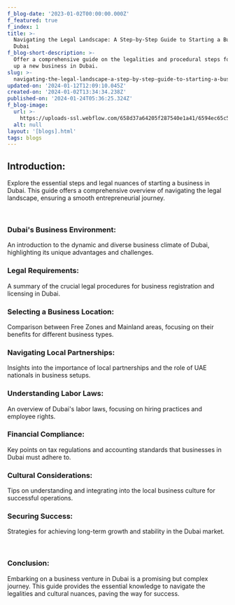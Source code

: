 ```yaml
---
f_blog-date: '2023-01-02T00:00:00.000Z'
f_featured: true
f_index: 1
title: >-
  Navigating the Legal Landscape: A Step-by-Step Guide to Starting a Business in
  Dubai
f_blog-short-description: >-
  Offer a comprehensive guide on the legalities and procedural steps for setting
  up a new business in Dubai.
slug: >-
  navigating-the-legal-landscape-a-step-by-step-guide-to-starting-a-business-in-dubai
updated-on: '2024-01-12T12:09:10.045Z'
created-on: '2024-01-02T13:34:34.238Z'
published-on: '2024-01-24T05:36:25.324Z'
f_blog-image:
  url: >-
    https://uploads-ssl.webflow.com/658d37a64205f287540e1a41/6594ec65c5fa120b0b90c2cf_low-angle-business-man-with-clipboard.jpg
  alt: null
layout: '[blogs].html'
tags: blogs
---
```


Introduction:
-------------

Explore the essential steps and legal nuances of starting a business in Dubai. This guide offers a comprehensive overview of navigating the legal landscape, ensuring a smooth entrepreneurial journey.

‍

### Dubai's Business Environment:

An introduction to the dynamic and diverse business climate of Dubai, highlighting its unique advantages and challenges.

### Legal Requirements:

A summary of the crucial legal procedures for business registration and licensing in Dubai.

### Selecting a Business Location:

Comparison between Free Zones and Mainland areas, focusing on their benefits for different business types.

### Navigating Local Partnerships:

Insights into the importance of local partnerships and the role of UAE nationals in business setups.

### Understanding Labor Laws:

An overview of Dubai's labor laws, focusing on hiring practices and employee rights.

### Financial Compliance:

Key points on tax regulations and accounting standards that businesses in Dubai must adhere to.

### Cultural Considerations:

Tips on understanding and integrating into the local business culture for successful operations.

### Securing Success:

Strategies for achieving long-term growth and stability in the Dubai market.

‍

### Conclusion:

Embarking on a business venture in Dubai is a promising but complex journey. This guide provides the essential knowledge to navigate the legalities and cultural nuances, paving the way for success.
